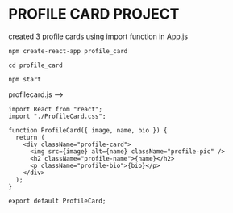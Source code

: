 # PROFILE CARD PROJECT

created 3 profile cards using import function in App.js

```
npm create-react-app profile_card
```
```
cd profile_card
```
```
npm start
```

profilecard.js -->

```
import React from "react";
import "./ProfileCard.css";

function ProfileCard({ image, name, bio }) {
  return (
    <div className="profile-card">
      <img src={image} alt={name} className="profile-pic" />
      <h2 className="profile-name">{name}</h2>
      <p className="profile-bio">{bio}</p>
    </div>
  );
}

export default ProfileCard;
```